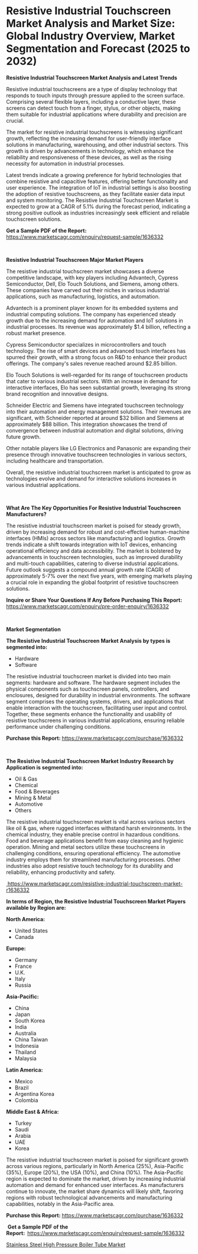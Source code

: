 <p><h1>Resistive Industrial Touchscreen Market Analysis and Market Size: Global Industry Overview, Market Segmentation and Forecast (2025 to 2032)</h1></p><p><strong>Resistive Industrial Touchscreen Market Analysis and Latest Trends</strong></p>
<p><p>Resistive industrial touchscreens are a type of display technology that responds to touch inputs through pressure applied to the screen surface. Comprising several flexible layers, including a conductive layer, these screens can detect touch from a finger, stylus, or other objects, making them suitable for industrial applications where durability and precision are crucial. </p><p>The market for resistive industrial touchscreens is witnessing significant growth, reflecting the increasing demand for user-friendly interface solutions in manufacturing, warehousing, and other industrial sectors. This growth is driven by advancements in technology, which enhance the reliability and responsiveness of these devices, as well as the rising necessity for automation in industrial processes.</p><p>Latest trends indicate a growing preference for hybrid technologies that combine resistive and capacitive features, offering better functionality and user experience. The integration of IoT in industrial settings is also boosting the adoption of resistive touchscreens, as they facilitate easier data input and system monitoring. The Resistive Industrial Touchscreen Market is expected to grow at a CAGR of 5.1% during the forecast period, indicating a strong positive outlook as industries increasingly seek efficient and reliable touchscreen solutions.</p></p>
<p><strong>Get a Sample PDF of the Report:&nbsp;</strong> <a href="https://www.marketscagr.com/enquiry/request-sample/1636332?utm_campaign=2924&utm_medium=2&utm_source=Github&utm_content=ia&utm_term=23032025&utm_id=resistive-industrial-touchscreen">https://www.marketscagr.com/enquiry/request-sample/1636332</a></p>
<p>&nbsp;</p>
<p><strong>Resistive Industrial Touchscreen Major Market Players</strong></p>
<p><p>The resistive industrial touchscreen market showcases a diverse competitive landscape, with key players including Advantech, Cypress Semiconductor, Dell, Elo Touch Solutions, and Siemens, among others. These companies have carved out their niches in various industrial applications, such as manufacturing, logistics, and automation.</p><p>Advantech is a prominent player known for its embedded systems and industrial computing solutions. The company has experienced steady growth due to the increasing demand for automation and IoT solutions in industrial processes. Its revenue was approximately $1.4 billion, reflecting a robust market presence.</p><p>Cypress Semiconductor specializes in microcontrollers and touch technology. The rise of smart devices and advanced touch interfaces has spurred their growth, with a strong focus on R&D to enhance their product offerings. The company's sales revenue reached around $2.85 billion.</p><p>Elo Touch Solutions is well-regarded for its range of touchscreen products that cater to various industrial sectors. With an increase in demand for interactive interfaces, Elo has seen substantial growth, leveraging its strong brand recognition and innovative designs.</p><p>Schneider Electric and Siemens have integrated touchscreen technology into their automation and energy management solutions. Their revenues are significant, with Schneider reported at around $32 billion and Siemens at approximately $88 billion. This integration showcases the trend of convergence between industrial automation and digital solutions, driving future growth.</p><p>Other notable players like LG Electronics and Panasonic are expanding their presence through innovative touchscreen technologies in various sectors, including healthcare and transportation.</p><p>Overall, the resistive industrial touchscreen market is anticipated to grow as technologies evolve and demand for interactive solutions increases in various industrial applications.</p></p>
<p>&nbsp;</p>
<p><strong>What Are The Key Opportunities For Resistive Industrial Touchscreen Manufacturers?</strong></p>
<p><p>The resistive industrial touchscreen market is poised for steady growth, driven by increasing demand for robust and cost-effective human-machine interfaces (HMIs) across sectors like manufacturing and logistics. Growth trends indicate a shift towards integration with IoT devices, enhancing operational efficiency and data accessibility. The market is bolstered by advancements in touchscreen technologies, such as improved durability and multi-touch capabilities, catering to diverse industrial applications. Future outlook suggests a compound annual growth rate (CAGR) of approximately 5-7% over the next five years, with emerging markets playing a crucial role in expanding the global footprint of resistive touchscreen solutions.</p></p>
<p><strong>Inquire or Share Your Questions If Any Before Purchasing This Report:</strong> <a href="https://www.marketscagr.com/enquiry/pre-order-enquiry/1636332?utm_campaign=2924&utm_medium=2&utm_source=Github&utm_content=ia&utm_term=23032025&utm_id=resistive-industrial-touchscreen">https://www.marketscagr.com/enquiry/pre-order-enquiry/1636332</a></p>
<p>&nbsp;</p>
<p><strong>Market Segmentation</strong></p>
<p><strong>The Resistive Industrial Touchscreen Market Analysis by types is segmented into:</strong></p>
<p><ul><li>Hardware</li><li>Software</li></ul></p>
<p><p>The resistive industrial touchscreen market is divided into two main segments: hardware and software. The hardware segment includes the physical components such as touchscreen panels, controllers, and enclosures, designed for durability in industrial environments. The software segment comprises the operating systems, drivers, and applications that enable interaction with the touchscreen, facilitating user input and control. Together, these segments enhance the functionality and usability of resistive touchscreens in various industrial applications, ensuring reliable performance under challenging conditions.</p></p>
<p><strong>Purchase this Report:&nbsp;</strong><a href="https://www.marketscagr.com/purchase/1636332?utm_campaign=2924&utm_medium=2&utm_source=Github&utm_content=ia&utm_term=23032025&utm_id=resistive-industrial-touchscreen">https://www.marketscagr.com/purchase/1636332</a></p>
<p>&nbsp;</p>
<p><strong>The Resistive Industrial Touchscreen Market Industry Research by Application is segmented into:</strong></p>
<p><ul><li>Oil & Gas</li><li>Chemical</li><li>Food & Beverages</li><li>Mining & Metal</li><li>Automotive</li><li>Others</li></ul></p>
<p><p>The resistive industrial touchscreen market is vital across various sectors like oil & gas, where rugged interfaces withstand harsh environments. In the chemical industry, they enable precise control in hazardous conditions. Food and beverage applications benefit from easy cleaning and hygienic operation. Mining and metal sectors utilize these touchscreens in challenging conditions, ensuring operational efficiency. The automotive industry employs them for streamlined manufacturing processes. Other industries also adopt resistive touch technology for its durability and reliability, enhancing productivity and safety.</p></p>
<p><a href="https://www.marketscagr.com/resistive-industrial-touchscreen-market-r1636332?utm_campaign=2924&utm_medium=2&utm_source=Github&utm_content=ia&utm_term=23032025&utm_id=resistive-industrial-touchscreen">&nbsp;https://www.marketscagr.com/resistive-industrial-touchscreen-market-r1636332</a></p>
<p><strong>In terms of Region, the Resistive Industrial Touchscreen Market Players available by Region are:</strong></p>
<p>
    <p> <strong> North America: </strong>
        <ul>
            <li>United States</li>
            <li>Canada</li>
        </ul>
        </p> 
    <p> <strong> Europe: </strong>
        <ul>
            <li>Germany</li>
            <li>France</li>
            <li>U.K.</li>
            <li>Italy</li>
            <li>Russia</li>
        </ul>
        </p> 
    <p> <strong> Asia-Pacific: </strong>
        <ul>
            <li>China</li>
            <li>Japan</li>
            <li>South Korea</li>
            <li>India</li>
            <li>Australia</li>
            <li>China Taiwan</li>
            <li>Indonesia</li>
            <li>Thailand</li>
            <li>Malaysia</li>
        </ul>
        </p> 
    <p> <strong> Latin America: </strong>
        <ul>
            <li>Mexico</li>
            <li>Brazil</li>
            <li>Argentina Korea</li>
            <li>Colombia</li>
        </ul>
        </p> 
    <p> <strong> Middle East & Africa: </strong>
        <ul>
            <li>Turkey</li>
            <li>Saudi</li>
            <li>Arabia</li>
            <li>UAE</li>
            <li>Korea</li>
        </ul>
    </p>
    </p>
<p><p>The resistive industrial touchscreen market is poised for significant growth across various regions, particularly in North America (25%), Asia-Pacific (35%), Europe (20%), the USA (10%), and China (10%). The Asia-Pacific region is expected to dominate the market, driven by increasing industrial automation and demand for enhanced user interfaces. As manufacturers continue to innovate, the market share dynamics will likely shift, favoring regions with robust technological advancements and manufacturing capabilities, notably in the Asia-Pacific area.</p></p>
<p><strong>Purchase this Report: </strong><a href="https://www.marketscagr.com/purchase/1636332?utm_campaign=2924&utm_medium=2&utm_source=Github&utm_content=ia&utm_term=23032025&utm_id=resistive-industrial-touchscreen">https://www.marketscagr.com/purchase/1636332</a></p>
<p>&nbsp;<strong>Get a Sample PDF of the Report:&nbsp;&nbsp;</strong><a href="https://www.marketscagr.com/enquiry/request-sample/1636332?utm_campaign=2924&utm_medium=2&utm_source=Github&utm_content=ia&utm_term=23032025&utm_id=resistive-industrial-touchscreen">https://www.marketscagr.com/enquiry/request-sample/1636332</a></p>
<p><strong></strong></p>
<p><p><a href="https://github.com/xalatieusope/Market-Research-Report-List-1/blob/main/stainless-steel-high-pressure-boiler-tube-market.md?utm_campaign=2924&utm_medium=2&utm_source=Github&utm_content=ia&utm_term=23032025&utm_id=resistive-industrial-touchscreen">Stainless Steel High Pressure Boiler Tube Market</a></p></p>